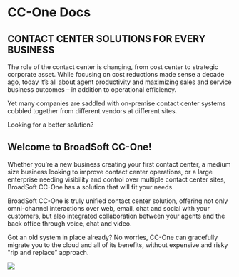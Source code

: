 # CC-One Docs

## CONTACT CENTER SOLUTIONS FOR EVERY BUSINESS

The role of the contact center is changing, from cost center to strategic corporate asset. While focusing on cost reductions made sense a decade ago, today it’s all about agent productivity and maximizing sales and service business outcomes – in addition to operational efficiency.

Yet many companies are saddled with on-premise contact center systems cobbled together from different vendors at different sites.

Looking for a better solution?

## Welcome to BroadSoft CC-One!

Whether you’re a new business creating your first contact center, a medium size business looking to improve contact center operations, or a large enterprise needing visibility and control over multiple contact center sites, BroadSoft CC-One has a solution that will fit your needs.

BroadSoft CC-One is truly unified contact center solution, offering not only omni-channel interactions over web, email, chat and social with your customers, but also integrated collaboration between your agents and the back office through voice, chat and video.

Got an old system in place already? No worries, CC-One can gracefully migrate you to the cloud and all of its benefits, without expensive and risky "rip and replace” approach.

![](https://raw.githubusercontent.com/BroadsoftLabs/BroadsoftExternalDocs/master/CCOne/images/image1.png)
